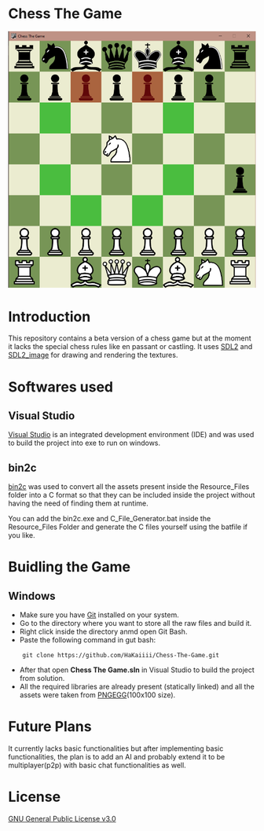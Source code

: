 # Chess The Game

![Chess The Game](Resource_Files/chess.png)

# Introduction

This repository contains a beta version of a chess game but at the moment it lacks the special chess rules like en passant or castling. It uses [SDL2](https://github.com/libsdl-org/SDL) and [SDL2_image](https://github.com/libsdl-org/SDL_image) for drawing and rendering the textures.

# Softwares used
## Visual Studio
[Visual Studio](https://visualstudio.microsoft.com/vs/) is an integrated development environment (IDE) and was used to build the project into exe to run on windows.

## bin2c
[bin2c](https://sourceforge.net/projects/bin2c/) was used to convert all the assets present inside the Resource_Files folder into a C format so that they can be included inside the project without having the need of finding them at runtime.

You can add the bin2c.exe and C_File_Generator.bat inside the Resource_Files Folder and generate the C files yourself using the batfile if you like.

# Buidling the Game
## Windows
- Make sure you have [Git](https://git-scm.com/downloads) installed on your system.
- Go to the directory where you want to store all the raw files and build it.
- Right click inside the directory anmd open Git Bash.
- Paste the following command in gut bash:
```
    git clone https://github.com/HaKaiiii/Chess-The-Game.git
```
- After that open **Chess The Game.sln** in Visual Studio to build the project from solution.
- All the required libraries are already present (statically linked) and all the assets were taken from [PNGEGG](https://www.pngegg.com)(100x100 size).

# Future Plans
It currently lacks basic functionalities but after implementing basic functionalities, the plan is to add an AI and probably extend it to be multiplayer(p2p) with basic chat functionalities as well.

# License
[GNU General Public License v3.0](https://www.gnu.org/licenses/gpl-3.0.en.html)